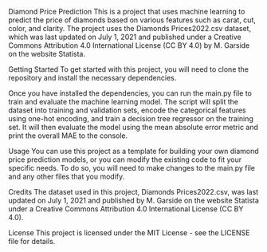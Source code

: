 Diamond Price Prediction
This is a project that uses machine learning to predict the price of diamonds based on various features such as carat, cut, color, and clarity. The project uses the Diamonds Prices2022.csv dataset, which was last updated on July 1, 2021 and published under a Creative Commons Attribution 4.0 International License (CC BY 4.0) by M. Garside on the website Statista.

Getting Started
To get started with this project, you will need to clone the repository and install the necessary dependencies.

Once you have installed the dependencies, you can run the main.py file to train and evaluate the machine learning model. The script will split the dataset into training and validation sets, encode the categorical features using one-hot encoding, and train a decision tree regressor on the training set. It will then evaluate the model using the mean absolute error metric and print the overall MAE to the console.

Usage
You can use this project as a template for building your own diamond price prediction models, or you can modify the existing code to fit your specific needs. To do so, you will need to make changes to the main.py file and any other files that you modify.

Credits
The dataset used in this project, Diamonds Prices2022.csv, was last updated on July 1, 2021 and published by M. Garside on the website Statista under a Creative Commons Attribution 4.0 International License (CC BY 4.0).

License
This project is licensed under the MIT License - see the LICENSE file for details.
